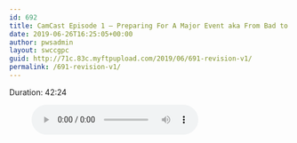 ```yaml
---
id: 692
title: CamCast Episode 1 – Preparing For A Major Event aka From Bad to Good
date: 2019-06-26T16:25:05+00:00
author: pwsadmin
layout: swccgpc
guid: http://71c.83c.myftpupload.com/2019/06/691-revision-v1/
permalink: /691-revision-v1/
---
```

Duration: 42:24 <figure class="wp-block-audio"><audio controls src="http://71c.83c.myftpupload.com/wp-content/uploads/2019/04/CamCast-Episode-1-–-Preparing-For-A-Major-Event-aka-From-Bad-to-Good.mp3"></audio></figure>